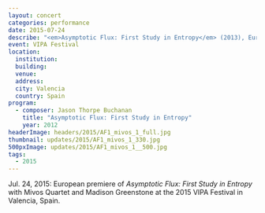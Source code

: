 ```yaml
---
layout: concert
categories: performance
date: 2015-07-24
describe: "<em>Asymptotic Flux: First Study in Entropy</em> (2013), European premiere. Mivos Quartet and Madison Greenstone."
event: VIPA Festival
location:
  institution:
  building:
  venue:
  address:
  city: Valencia
  country: Spain
program:
  - composer: Jason Thorpe Buchanan
    title: "Asymptotic Flux: First Study in Entropy"
    year: 2012
headerImage: headers/2015/AF1_mivos_1_full.jpg
thumbnail: updates/2015/AF1_mivos_1_330.jpg
500pxImage: updates/2015/AF1_mivos_1__500.jpg
tags:
  - 2015
---
```


Jul. 24, 2015: European premiere of *Asymptotic Flux: First Study in Entropy* with Mivos Quartet and Madison Greenstone at the 2015 VIPA Festival in Valencia, Spain.
